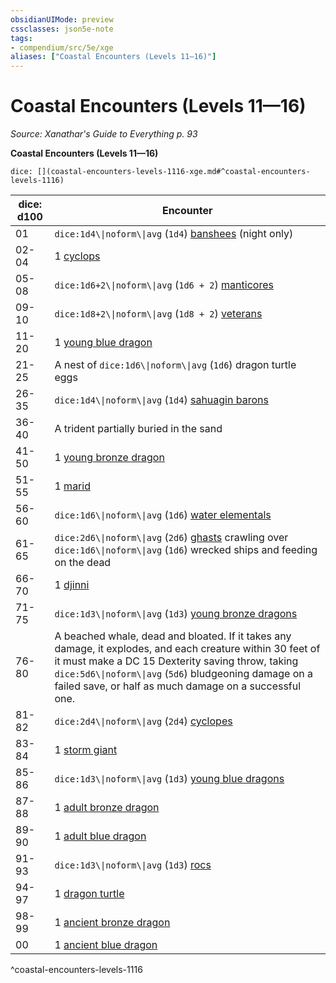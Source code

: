```yaml
---
obsidianUIMode: preview
cssclasses: json5e-note
tags:
- compendium/src/5e/xge
aliases: ["Coastal Encounters (Levels 11—16)"]
---
```

# Coastal Encounters (Levels 11—16)
*Source: Xanathar's Guide to Everything p. 93* 

**Coastal Encounters (Levels 11—16)**

`dice: [](coastal-encounters-levels-1116-xge.md#^coastal-encounters-levels-1116)`

| dice: d100 | Encounter |
|------------|-----------|
| 01 | `dice:1d4\\|noform\\|avg` (`1d4`) [banshees](2-Mechanics/CLI/bestiary/undead/banshee.md) (night only) |
| 02-04 | 1 [cyclops](2-Mechanics/CLI/bestiary/giant/cyclops.md) |
| 05-08 | `dice:1d6+2\\|noform\\|avg` (`1d6 + 2`) [manticores](2-Mechanics/CLI/bestiary/monstrosity/manticore.md) |
| 09-10 | `dice:1d8+2\\|noform\\|avg` (`1d8 + 2`) [veterans](2-Mechanics/CLI/bestiary/humanoid/veteran.md) |
| 11-20 | 1 [young blue dragon](2-Mechanics/CLI/bestiary/dragon/young-blue-dragon.md) |
| 21-25 | A nest of `dice:1d6\\|noform\\|avg` (`1d6`) dragon turtle eggs |
| 26-35 | `dice:1d4\\|noform\\|avg` (`1d4`) [sahuagin barons](2-Mechanics/CLI/bestiary/humanoid/sahuagin-baron.md) |
| 36-40 | A trident partially buried in the sand |
| 41-50 | 1 [young bronze dragon](2-Mechanics/CLI/bestiary/dragon/young-bronze-dragon.md) |
| 51-55 | 1 [marid](2-Mechanics/CLI/bestiary/elemental/marid.md) |
| 56-60 | `dice:1d6\\|noform\\|avg` (`1d6`) [water elementals](2-Mechanics/CLI/bestiary/elemental/water-elemental.md) |
| 61-65 | `dice:2d6\\|noform\\|avg` (`2d6`) [ghasts](2-Mechanics/CLI/bestiary/undead/ghast.md) crawling over `dice:1d6\\|noform\\|avg` (`1d6`) wrecked ships and feeding on the dead |
| 66-70 | 1 [djinni](2-Mechanics/CLI/bestiary/elemental/djinni.md) |
| 71-75 | `dice:1d3\\|noform\\|avg` (`1d3`) [young bronze dragons](2-Mechanics/CLI/bestiary/dragon/young-bronze-dragon.md) |
| 76-80 | A beached whale, dead and bloated. If it takes any damage, it explodes, and each creature within 30 feet of it must make a DC 15 Dexterity saving throw, taking `dice:5d6\\|noform\\|avg` (`5d6`) bludgeoning damage on a failed save, or half as much damage on a successful one. |
| 81-82 | `dice:2d4\\|noform\\|avg` (`2d4`) [cyclopes](2-Mechanics/CLI/bestiary/giant/cyclops.md) |
| 83-84 | 1 [storm giant](2-Mechanics/CLI/bestiary/giant/storm-giant.md) |
| 85-86 | `dice:1d3\\|noform\\|avg` (`1d3`) [young blue dragons](2-Mechanics/CLI/bestiary/dragon/young-blue-dragon.md) |
| 87-88 | 1 [adult bronze dragon](2-Mechanics/CLI/bestiary/dragon/adult-bronze-dragon.md) |
| 89-90 | 1 [adult blue dragon](2-Mechanics/CLI/bestiary/dragon/adult-blue-dragon.md) |
| 91-93 | `dice:1d3\\|noform\\|avg` (`1d3`) [rocs](2-Mechanics/CLI/bestiary/monstrosity/roc.md) |
| 94-97 | 1 [dragon turtle](2-Mechanics/CLI/bestiary/dragon/dragon-turtle.md) |
| 98-99 | 1 [ancient bronze dragon](2-Mechanics/CLI/bestiary/dragon/ancient-bronze-dragon.md) |
| 00 | 1 [ancient blue dragon](2-Mechanics/CLI/bestiary/dragon/ancient-blue-dragon.md) |
^coastal-encounters-levels-1116